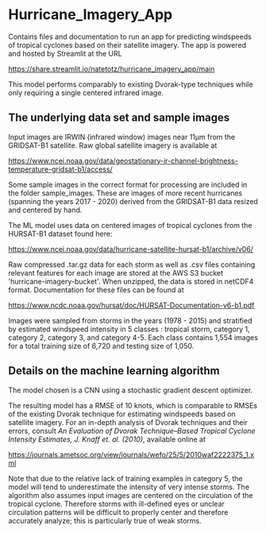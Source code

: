 # Hurricane_Imagery_App

Contains files and documentation to run an app for predicting windspeeds of tropical cyclones based on their satellite imagery.  The app is powered and hosted by Streamlit at the URL

https://share.streamlit.io/natetotz/hurricane_imagery_app/main

This model performs comparably to existing Dvorak-type techniques while only requiring a single centered infrared image.

## The underlying data set and sample images

Input images are IRWIN (infrared window) images near 11µm from the GRIDSAT-B1 satellite.  Raw global satellite imagery is available at

https://www.ncei.noaa.gov/data/geostationary-ir-channel-brightness-temperature-gridsat-b1/access/

Some sample images in the correct format for processing are included in the folder sample_images.  These are images of more recent hurricanes (spanning the years 2017 - 2020) derived from the GRIDSAT-B1 data resized and centered by hand.

The ML model uses data on centered images of tropical cyclones from the HURSAT-B1 dataset found here:

https://www.ncei.noaa.gov/data/hurricane-satellite-hursat-b1/archive/v06/

Raw compressed .tar.gz data for each storm as well as .csv files containing relevant features for each image are stored at the AWS S3 bucket 'hurricane-imagery-bucket'.  When unzipped, the data is stored in netCDF4 format.  Documentation for these files can be found at

https://www.ncdc.noaa.gov/hursat/doc/HURSAT-Documentation-v6-b1.pdf

Images were sampled from storms in the years (1978 - 2015) and stratified by estimated windspeed intensity in 5 classes : tropical storm, category 1, category 2, category 3, and category 4-5.  Each class contains 1,554 images for a total training size of 6,720 and testing size of 1,050.

## Details on the machine learning algorithm

The model chosen is a CNN using a stochastic gradient descent optimizer.  

The resulting model has a RMSE of 10 knots, which is comparable to RMSEs of the existing Dvorak technique for estimating windspeeds based on satellite imagery.  For an in-depth analysis of Dvorak techniques and their errors, consult *An Evaluation of Dvorak Technique–Based Tropical Cyclone Intensity Estimates, J. Knaff et. al. (2010)*, available online at

https://journals.ametsoc.org/view/journals/wefo/25/5/2010waf2222375_1.xml

Note that due to the relative lack of training examples in category 5, the model will tend to underestimate the intensity of very intense storms.  The algorithm also assumes input images are centered on the circulation of the tropical cyclone.  Therefore storms with ill-defined eyes or unclear circulation patterns will be difficult to properly center and therefore accurately analyze; this is particularly true of weak storms.
